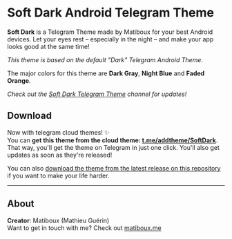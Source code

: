 # Soft Dark Android Telegram Theme

**Soft Dark** is a Telegram Theme made by Matiboux for your best Android devices. Let your eyes rest – especially in the night – and make your app looks good at the same time!

*This theme is based on the default "Dark" Telegram Android Theme.*

The major colors for this theme are **Dark Gray**, **Night Blue** and **Faded Orange**.

*Check out the [Soft Dark Telegram Theme](https://t.me/SoftDarkTheme) channel for updates!*

## Download

Now with telegram cloud themes! ✨  
You can **get this theme from the cloud theme: [t.me/addtheme/SoftDark](https://t.me/addtheme/SoftDark)**.  
That way, you'll get the theme on Telegram in just one click. You'll also get updates as soon as they're released!

You can also [download the theme from the latest release on this repository](https://github.com/matiboux/Soft-Dark-ATT/releases/latest) if you want to make your life harder.

---

## About

**Creator**: Matiboux (Mathieu Guérin)  
Want to get in touch with me? Check out [matiboux.me](https://matiboux.me/)
